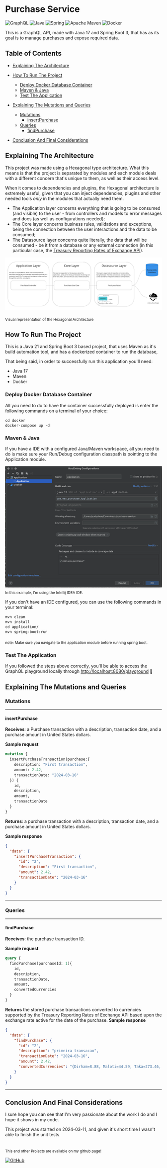 # Purchase Service
![GraphQL](https://img.shields.io/badge/-GraphQL-E10098?style=for-the-badge&logo=graphql&logoColor=white)
![Java](https://img.shields.io/badge/java-%23ED8B00.svg?style=for-the-badge&logo=java&logoColor=white)
![Spring](https://img.shields.io/badge/spring-%236DB33F.svg?style=for-the-badge&logo=spring&logoColor=white)
![Apache Maven](https://img.shields.io/badge/Apache%20Maven-C71A36?style=for-the-badge&logo=Apache%20Maven&logoColor=white)
![Docker](https://img.shields.io/badge/docker-%230db7ed.svg?style=for-the-badge&logo=docker&logoColor=white)

This is a GraphQL API, made with Java 17 and Spring Boot 3, that has as its goal is to manage purchases and expose required data.

## Table of Contents
* [Explaining The Architecture](#architecture)
* [How To Run The Project](#run)
  * [Deploy Docker Database Container](#docker)
  * [Maven & Java](#maven-java)
  * [Test The Application](#test)
* [Explaining The Mutations and Queries](#mutations-and-queries)
  * [Mutations](#mutations)
    * [insertPurchase](#insertPurchase)
  * [Queries](#queries)
    * [findPurchase](#findPurchase)

* [Conclusion And Final Considerations](#conclusion)

<a id="architecture"></a>
## Explaining The Architecture

This project was made using a Hexagonal type architecture. What this means is that the project is 
separated by modules and each module deals with a different concern that's unique to them, as well 
as their access level.

When it comes to dependencies and plugins, the Hexagonal architecture is extremely useful, given 
that you can inject dependencies, plugins and other needed tools *only* in the modules that actually 
need them.
* The Application layer concerns everything that is going to be consumed (and visible) to the user - from controllers and models to error messages and docs (as well as configurations needed);
* The Core layer concerns business rules, validations and exceptions, being the connection between the user interactions and the data to be consumed;
* The Datasource layer concerns quite literally, the data that will be consumed - be it from a database or any external connection (in this particular case, the [Treasury Reporting Rates of Exchange API](https://fiscaldata.treasury.gov/datasets/treasury-reporting-rates-exchange/treasury-reporting-rates-of-exchange)).

![Visual representation of the Hexagonal Architecture](docs/hexagonal_architecture_representation.png "Visual representation of the Hexagonal Architecture")

<sub>Visual representation of the Hexagonal Architecture</sub>

<a id="run"></a>
## How To Run The Project

This is a Java 21 and Spring Boot 3 based project, that uses Maven as it's build automation tool,
and has a dockerized container to run the database, 

That being said, in order to successfully run this application you'll need:
* Java 17
* Maven
* Docker

<a id="docker"></a>
### Deploy Docker Database Container
All you need to do to have the container successfully deployed is enter the 
following commands on a terminal of your choice:

```shell
cd docker
docker-compose up -d
```

<a id="maven-java"></a>
### Maven & Java
If you have a IDE with a configured Java/Maven workspace, all you need to do is
make sure your Run/Debug configuration classpath is pointing to the Application
module.

![Run/Debug Configuration on Intellij IDEA](docs/run_config.png "Run/Debug Configuration on Intellij IDEA")
<sub>In this example, I'm using the Intellij IDEA IDE.</sub>

If you don't have an IDE configured, you can use the following commands in your
terminal:

```shell
mvn clean
mvn install
cd application/
mvn spring-boot:run
```
<sub>note: Make sure you navigate to the application module before running spring boot.</sub>

<a id="test"></a>
### Test The Application

If you followed the steps above correctly, you'll be able to access the GraphQL
playground locally through [http://localhost:8080/playground](http://localhost:8080/playground) :tada:

<a id="mutations-and-queries"></a>
## Explaining The Mutations and Queries
<a id="mutations"></a>
### Mutations
___
<a id="insertPurchase"></a>
#### insertPurchase
**Receives**: a Purchase transaction with a description, transaction date, and a purchase amount in United States dollars.
<br />

**Sample request**
```graphql
mutation {
  insertPurchaseTransaction(purchase:{
    description: "First transaction",
    amount: 2.42,
    transactionDate: "2024-03-16"
  }) {
    id, 
    description, 
    amount, 
    transactionDate
  }
}
```
**Returns**: a purchase transaction with a description, transaction date, and a purchase amount in United States dollars.

**Sample response**
```json
{
  "data": {
    "insertPurchaseTransaction": {
      "id": "2",
      "description": "First transaction",
      "amount": 2.42,
      "transactionDate": "2024-03-16"
    }
  }
}
```
___
<a id="queries"></a>
### Queries
___
<a id="findPurchase"></a>
#### findPurchase
**Receives**: the purchase transaction ID.

**Sample request**
```graphql
query {
  findPurchase(purchaseId: 1){
    id, 
    description, 
    transactionDate, 
    amount,
    convertedCurrencies
  }
}
```
**Returns** the stored purchase transactions converted to currencies supported by the Treasury Reporting Rates of Exchange API based
upon the exchange rate active for the date of the purchase.
**Sample response**
```json
{
  "data": {
    "findPurchase": {
      "id": "2",
      "description": "primeira transacao",
      "transactionDate": "2024-03-16",
      "amount": 2.42,
      "convertedCurrencies": "{Dirham=8.88, Maloti=44.59, Taka=273.46, Dong=58709.20, Dollar=16.33, Zloty=9.49, Rufiyaa=37.31, Manat=4.11, RTGS=19658.45, Quentzal=18.91, Escudo=241.39, Sudanese Pound=3467.86, E. Caribbean Dollar=6.53, Kwacha=4114.00, Kina=9.01, CFA Franc=1425.38, Peso=2245.03, Shilling=325.49, Tugrik=8253.86, Kwanza=2038.85, Riyal=9.07, Riel=9803.42, Real=11.74, Cedi=28.79, Lev New=4.28, Gourde=317.57, Boliviano=16.60, Ruble=215.54, Renminbi=17.19, Vatu=280.72, Somoni=26.45, Ringgit=11.10, Ouguiya=94.76, Lari=6.44, Krone=24.60, Metical=153.06, Euro=2.19, Krona=24.27, Chavito=2.42, Guarani=17544.97, Kip=49551.92, Denar=134.18, Baht=83.07, Dinar=7.41, Pa'anga=5.46, Lempira=59.59, Guilder=4.30, Dalasi=154.88, Leste-Dili=2.42, New Leu=10.88, Yen=342.35, New Lira=71.50, Shekel=8.75, Fuerte (OLD)=602173.44, Nakfa=36.30, New Kwacha=62.21, Rupiah=37201.90, Old Leone=51.78, Cordoba=88.57, Ariary=11044.88, Tenge=1104.22, Colon=1256.51, Naira=3443.66, Bolivar Soberano=86.73, Kyat=8179.60, Forint=836.78, Rand=44.59, Rial=1277.76, Lilangeni=44.59, Tala=6.42, Franc=2.02, E.Caribbean Dollar=6.53, Afghani=170.70, New Dobras=53.58, U.S. Dollar=2.42, Som=29847.72, Sol=8.89, Dolares=2.42, New Ruble=7.89, Leone=54.93, Lek=225.61, New Manat=8.44, Hryvnia=92.17, Congolese Franc=6437.20, Won=3144.11, Rupee=783.59, Pound=115.55, Koruna=52.58, Birr=135.51, Dram=968.00, Pula=32.39, LEU=41.74, Marka=4.28}"
    }
  }
}
```
___


<a id="conclusion"></a>
## Conclusion And Final Considerations

I sure hope you can see that I'm very passionate about the work I do and I hope it shows in my code.

This project was started on 2024-03-11, and given it's short time I wasn't able to finish the unit tests.

<br />
<sub>This and other Projects are available on my github page!</sub>

[![GitHub](https://img.shields.io/badge/github-%23121011.svg?style=for-the-badge&logo=github&logoColor=white)](https://github.com/yurimartinspaixao)

